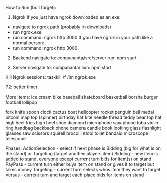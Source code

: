 How to Run (bc I forget):

1. Ngrok
   If you just have ngrok downloaded as an exe:

- navigate to ngrok path (probably in downloads)
- run ngrok.exe
- run command: ngrok http 3000
  If you have ngrok in your path like a normal person:
- run command: ngrok http 3000

2. Backend
   navigate to: compananta/src/server
   run: npm start

3. Server
   navigate to: compananta/
   run: npm start

Kill Ngrok sessions:
taskkill /f /im ngrok.exe

P2:
better timer

More Items:
ice cream
bike
baseball
skateboard
basketball
borshe
burger
football
lollipop

fork
knife
spoon
clock
cactus
boat
helicopter
rocket
penguin
bell
medal
bitcoin
map
top (spinner)
birthday hat
kite
needle
thread
teddy bear
top hat
high heel
fries
high heel shoe
diamond
microphone
saxaphone
tuba
violin
ring
handbag
backback
phone
camera
candle
book
looking glass
flashlight
glasses
saw
scissors
squirell
brocolli
stool
toilet
bandaid
microscope
telescope

Phases:
ActionSelection - select if next phase is Bidding (big for what is on the stand) or Targeting (target another players item)
Bidding - new item is added to stand, everyone except current turn bids for item(s) on stand
PayPass - current turn either buys item on stand or gives it to target but takes money
Targeting - current turn selects whos item they want to target
Versus - current turn and target each place bids for items on stand
